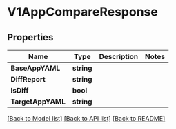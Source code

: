 # V1AppCompareResponse

## Properties

Name | Type | Description | Notes
------------ | ------------- | ------------- | -------------
**BaseAppYAML** | **string** |  | 
**DiffReport** | **string** |  | 
**IsDiff** | **bool** |  | 
**TargetAppYAML** | **string** |  | 

[[Back to Model list]](../README.md#documentation-for-models) [[Back to API list]](../README.md#documentation-for-api-endpoints) [[Back to README]](../README.md)


